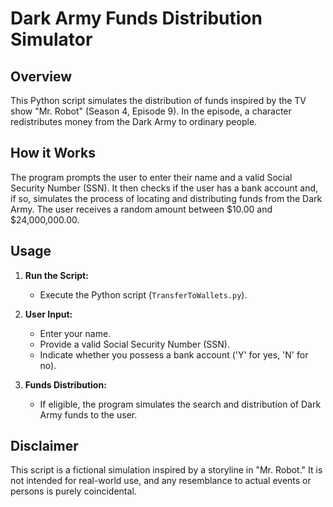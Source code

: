 # Dark Army Funds Distribution Simulator

## Overview

This Python script simulates the distribution of funds inspired by the TV show "Mr. Robot" (Season 4, Episode 9). In the episode, a character redistributes money from the Dark Army to ordinary people.

## How it Works

The program prompts the user to enter their name and a valid Social Security Number (SSN). It then checks if the user has a bank account and, if so, simulates the process of locating and distributing funds from the Dark Army. The user receives a random amount between $10.00 and $24,000,000.00.

## Usage

1. **Run the Script:**
   - Execute the Python script (`TransferToWallets.py`).

2. **User Input:**
   - Enter your name.
   - Provide a valid Social Security Number (SSN).
   - Indicate whether you possess a bank account ('Y' for yes, 'N' for no).

3. **Funds Distribution:**
   - If eligible, the program simulates the search and distribution of Dark Army funds to the user.

## Disclaimer

This script is a fictional simulation inspired by a storyline in "Mr. Robot." It is not intended for real-world use, and any resemblance to actual events or persons is purely coincidental.
